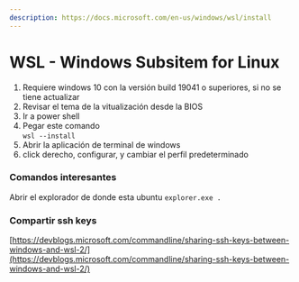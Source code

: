 ```yaml
---
description: https://docs.microsoft.com/en-us/windows/wsl/install
---
```


# WSL - Windows Subsitem for Linux



1. Requiere windows 10 con la versión build 19041 o superiores, si no se tiene actualizar
2. Revisar el tema de la vitualización desde la BIOS
3. Ir a power shell
4. Pegar este comando\
   `wsl --install`
5. Abrir la aplicación de terminal de windows
6. click derecho, configurar, y cambiar el perfil predeterminado&#x20;

### Comandos interesantes

Abrir el explorador de donde esta ubuntu `explorer.exe .`

### Compartir ssh keys

[https://devblogs.microsoft.com/commandline/sharing-ssh-keys-between-windows-and-wsl-2/](https://devblogs.microsoft.com/commandline/sharing-ssh-keys-between-windows-and-wsl-2/)

